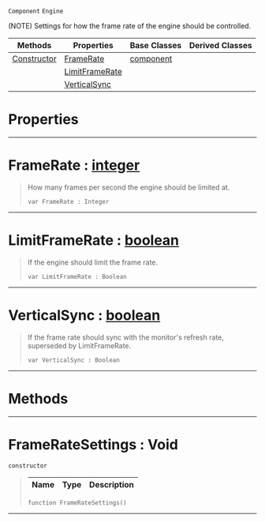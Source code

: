  `Component` `Engine`



(NOTE) Settings for how the frame rate of the engine should be controlled.

|Methods|Properties|Base Classes|Derived Classes|
|---|---|---|---|
|[ Constructor](https://github.com/ArendDanielek/ZeroDocsTest/blob/master/code_reference/class_reference/frameratesettings.markdown#frameratesettings-void)|[ FrameRate](https://github.com/ArendDanielek/ZeroDocsTest/blob/master/code_reference/class_reference/frameratesettings.markdown#framerate-zero-engine-do)|[component](https://github.com/ArendDanielek/ZeroDocsTest/blob/master/code_reference/class_reference/component.markdown)| |
| |[ LimitFrameRate](https://github.com/ArendDanielek/ZeroDocsTest/blob/master/code_reference/class_reference/frameratesettings.markdown#limitframerate-zero-engi)| | |
| |[ VerticalSync](https://github.com/ArendDanielek/ZeroDocsTest/blob/master/code_reference/class_reference/frameratesettings.markdown#verticalsync-zero-engine)| | |


 #  Properties


---  
 #  FrameRate : [integer](https://github.com/ArendDanielek/ZeroDocsTest/blob/master/code_reference/zilch_base_types/integer.markdown)

> How many frames per second the engine should be limited at.
> ``` lang=cpp, name=Zilch
> var FrameRate : Integer


---  
 #  LimitFrameRate : [boolean](https://github.com/ArendDanielek/ZeroDocsTest/blob/master/code_reference/zilch_base_types/boolean.markdown)

> If the engine should limit the frame rate.
> ``` lang=cpp, name=Zilch
> var LimitFrameRate : Boolean


---  
 #  VerticalSync : [boolean](https://github.com/ArendDanielek/ZeroDocsTest/blob/master/code_reference/zilch_base_types/boolean.markdown)

> If the frame rate should sync with the monitor's refresh rate, superseded by LimitFrameRate.
> ``` lang=cpp, name=Zilch
> var VerticalSync : Boolean


---  
 #  Methods


---  
 #  FrameRateSettings : Void

 `constructor`

> 
> |Name|Type|Description|
> |---|---|---|
> ``` lang=cpp, name=Zilch
> function FrameRateSettings()
> ``` 


---  
 
  
  
  
  
  
  
  

 